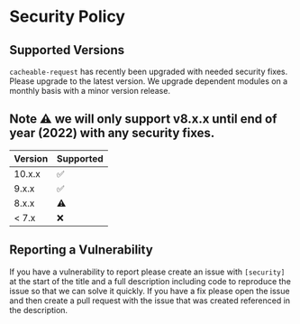 # Security Policy

## Supported Versions

`cacheable-request` has recently been upgraded with needed security fixes. Please upgrade to the latest version. We upgrade dependent modules on a monthly basis with a minor version release. 

## Note :warning: we will only support v8.x.x until end of year (2022) with any security fixes.

| Version | Supported          |
| ------- | ------------------ |
| 10.x.x   | :white_check_mark: |
| 9.x.x   | :white_check_mark: |
| 8.x.x   | :warning: |
| < 7.x   | :x:                |

## Reporting a Vulnerability

If you have a vulnerability to report please create an issue with `[security]` at the start of the title and a full description including code to reproduce the issue so that we can solve it quickly. If you have a fix please open the issue and then create a pull request with the issue that was created referenced in the description. 
